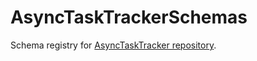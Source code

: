 # AsyncTaskTrackerSchemas
Schema registry for [AsyncTaskTracker repository](https://github.com/DmitryGubich/AsyncTaskTracker).

